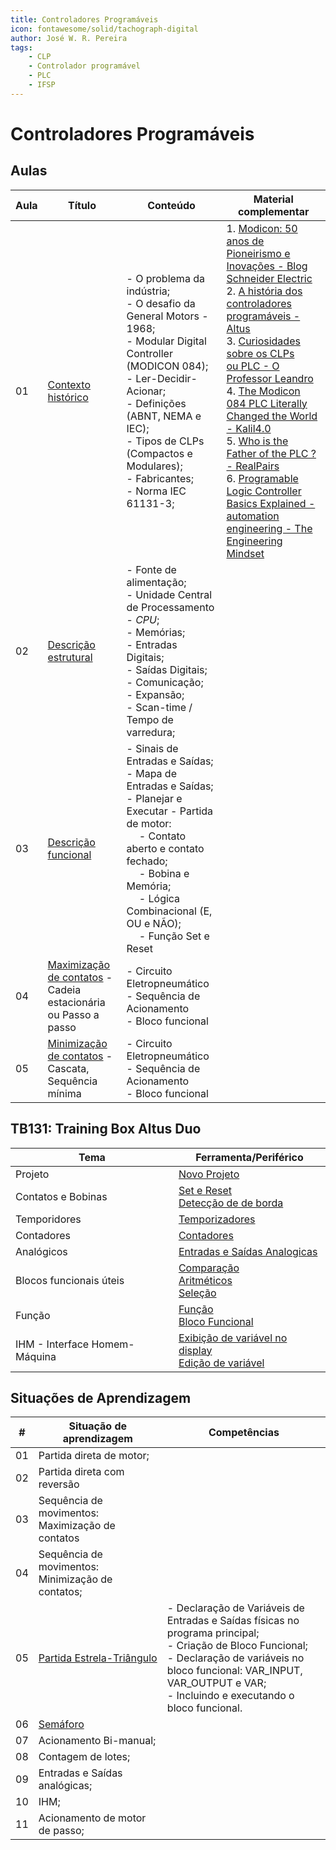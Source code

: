 ```yaml
---
title: Controladores Programáveis
icon: fontawesome/solid/tachograph-digital
author: José W. R. Pereira
tags: 
    - CLP
    - Controlador programável
    - PLC
    - IFSP
---
```




# Controladores Programáveis

## Aulas

| Aula | Título                                                                                                          | Conteúdo                                                                                                                                                                                                                                                                         | Material complementar |
| ---- | --------------------------------------------------------------------------------------------------------------- | -------------------------------------------------------------------------------------------------------------------------------------------------------------------------------------------------------------------------------------------------------------------------------- | --------------------- |
| 01   | [Contexto histórico](slides/aula01-contexto_historico.pdf)                                                      | - O problema da indústria;<br>- O desafio da General Motors - 1968;<br>- Modular Digital Controller (MODICON 084);<br>- Ler-Decidir-Acionar;<br>- Definições (ABNT, NEMA e IEC);<br>- Tipos de CLPs (Compactos e Modulares);<br>- Fabricantes; <br>- Norma IEC 61131-3;          | 1. [Modicon: 50 anos de Pioneirismo e Inovações - Blog Schneider Electric](https://blog.se.com/br/automacao-industrial/2018/11/30/modicon-50-anos-de-pioneirismo-e-inovacoes/) <br> 2. [A história dos controladores programáveis - Altus](https://www.altus.com.br/post/505/a-historia-do-controlador-programavel) <br> 3. [Curiosidades sobre os CLPs ou PLC - O Professor Leandro](https://oprofessorleandro.wordpress.com/tag/modicon/) <br> 4. [The Modicon 084 PLC Literally Changed the World - Kalil4.0](https://youtu.be/FPhPDF8v6AA?si=Gjuso6V5BH2-OWYc) <br> 5. [Who is the Father of the PLC ? - RealPairs](https://youtu.be/4BxOizho1UE?si=6nlc-9I1SwYyh8mE) <br> 6. [Programable Logic Controller Basics Explained - automation engineering - The Engineering Mindset](https://youtu.be/uOtdWHMKhnw?si=geIVApkCKgSr-l6P) |
| 02   | [Descrição estrutural](slides/aula02-descricao_estrutural.pdf)                                                  | - Fonte de alimentação;<br>- Unidade Central de Processamento - *CPU*;<br>- Memórias;<br>- Entradas Digitais;<br>- Saídas Digitais;<br>- Comunicação;<br>- Expansão;<br>- Scan-time / Tempo de varredura;                                                                        |                       |
| 03   | [Descrição funcional](slides/aula03-descricao_funcional.pdf)                                                    | - Sinais de Entradas e Saídas;<br>- Mapa de Entradas e Saídas;<br>- Planejar e Executar - Partida de motor:<br> &emsp; - Contato aberto e contato fechado;<br> &emsp; - Bobina e Memória;<br>	&emsp; - Lógica Combinacional (E, OU e NÃO);<br>	&emsp; - Função Set e Reset |                       |
| 04   | [Maximização de contatos](slides/aula05-metodos_programacao_max.pdf) - <br>Cadeia estacionária ou Passo a passo | - Circuito Eletropneumático<br>- Sequência de Acionamento<br>- Bloco funcional                                                                                                                                                                                                   |                       |
| 05   | [Minimização de contatos](slides/aula06-metodos_programacao_min.pdf) - <br>Cascata, Sequência mínima            | - Circuito Eletropneumático<br>- Sequência de Acionamento<br>- Bloco funcional                                                                                                                                                                                                   |                       |



## TB131: Training Box Altus Duo



| Tema                          | Ferramenta/Periférico                                                                                                                                                                                 |
| ----------------------------- | ----------------------------------------------------------------------------------------------------------------------------------------------------------------------------------------------------- |
| Projeto                       | [Novo Projeto](altus_tb131/h1_1-novo_projeto.md)                                                                                                                                                      |
| Contatos e Bobinas            | [Set e Reset](altus_tb131/h1_2-setReset.md)<br>[Detecção de de borda](altus_tb131/h1_3-borda_subida_descida.md)                                                                                       |
| Temporidores                  | [Temporizadores](altus_tb131/h1_4-temporizadores.md)                                                                                                                                                  |
| Contadores                    | [Contadores](altus_tb131/h1_5-contadores.md)                                                                                                                                                          |
| Analógicos                    | [Entradas e Saídas Analogicas](altus_tb131/h1_6-entradas_saidas_analogicas.md)                                                                                                                        |
| Blocos funcionais úteis       | [Comparação](altus_tb131/h1_7_1-blocos_funcionais_comparacao.md)<br>[Aritméticos](altus_tb131/h1_7_2-blocos_funcionais_operacao.md)<br>[Seleção](altus_tb131/h1_7_3-blocos_funcionais_selecao.md)<br> |
| Função                        | [Função](altus_tb131/h1_8-funcao.md)<br>[Bloco Funcional](altus_tb131/h1_9-bloco_funcional.md)                                                                                                        |
| IHM - Interface Homem-Máquina | [Exibição de variável no display](altus_tb131/h1_10_1-ihm_display_var.md)<br>[Edição de variável](altus_tb131/h1_10_2-ihm_edita_var.md)                                                               |



## Situações de Aprendizagem


| #   | Situação de aprendizagem                                                           | Competências                                                                                                                                                                                                                                |
| --- | ---------------------------------------------------------------------------------- | ------------------------------------------------------------------------------------------------------------------------------------------------------------------------------------------------------------------------------------------- |
| 01  | Partida direta de motor;                                                           |                                                                                                                                                                                                                                             |
| 02  | Partida direta com reversão                                                        |                                                                                                                                                                                                                                             |
| 03  | Sequência de movimentos: Maximização de contatos                                   |                                                                                                                                                                                                                                             |
| 04  | Sequência de movimentos: Minimização de contatos;                                  |                                                                                                                                                                                                                                             |
| 05  | [Partida Estrela-Triângulo](altus_tb131/A1_5-projeto_partida_estrela_triangulo.md) | - Declaração de Variáveis de Entradas e Saídas físicas no programa principal;<br>- Criação de Bloco Funcional;<br>- Declaração de variáveis no bloco funcional: VAR_INPUT, VAR_OUTPUT e VAR;<br>- Incluindo e executando o bloco funcional. |
| 06  | [Semáforo](altus_tb131/A1_6-projeto_semaforo.md)                                   |                                                                                                                                                                                                                                             |
| 07  | Acionamento Bi-manual;                                                             |                                                                                                                                                                                                                                             |
| 08  | Contagem de lotes;                                                                 |                                                                                                                                                                                                                                             |
| 09  | Entradas e Saídas analógicas;                                                      |                                                                                                                                                                                                                                             |
| 10  | IHM;                                                                               |                                                                                                                                                                                                                                             |
| 11  | Acionamento de motor de passo;                                                     |                                                                                                                                                                                                                                             |


